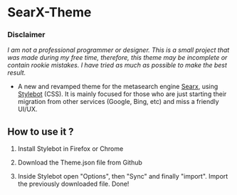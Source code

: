 # SearX-Theme

### Disclaimer

_I am not a professional programmer or designer. This is a small project that was made during my free time, therefore, this theme may be incomplete or contain rookie mistakes. I have tried as much as possible to make the best result._

* A new and revamped theme for the metasearch engine [Searx](https://github.com/searx/searx), using [Stylebot](https://github.com/ankit/stylebot) (CSS). It is mainly focused for those who are just starting their migration from other services (Google, Bing, etc) and miss a friendly UI/UX.

## How to use it ? 

1. Install Stylebot in Firefox or Chrome

2. Download the Theme.json file from Github

3. Inside Stylebot open "Options", then "Sync" and finally "import". Import the previously downloaded file. Done! 



